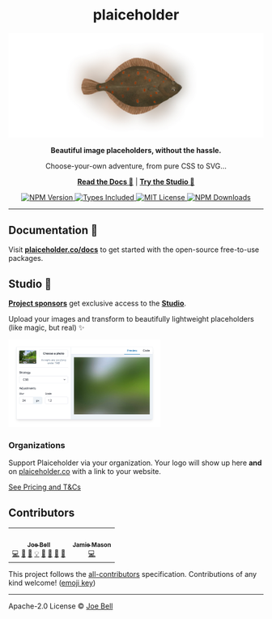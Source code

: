 <h1 align="center">
  plaiceholder
</h1>

<p align="center">
  <img alt="Plaice Fish"  src="./.github/assets/logo.jpg" />
</p>

<p align="center">
  <strong>Beautiful image placeholders, without the hassle.</strong>
</p>
<p align="center">
  Choose-your-own adventure, from pure CSS to SVG…
</p>

<p align="center">
<a href="https://plaiceholder.co/docs"><strong>Read the Docs 📖</strong></a>
|
<a href="https://plaiceholder.co"><strong>Try the Studio 🎨</strong></a>
</p>

<p align="center">
  <a href="https://www.npmjs.com/package/@plaiceholder/core">
    <img alt="NPM Version" src="https://badgen.net/npm/v/@plaiceholder/core" />
  </a>
  <a href="https://badgen.net/npm/types/@plaiceholder/core">
    <img alt="Types Included" src="https://badgen.net/npm/types/@plaiceholder/core" />
  </a>
  <a href="https://badgen.net/github/license/joe-bell/plaiceholder">
    <img alt="MIT License" src="https://badgen.net/github/license/joe-bell/plaiceholder" />
  </a>
  <a href="https://www.npmjs.com/package/@plaiceholder/core">
    <img alt="NPM Downloads" src="https://badgen.net/npm/dm/@plaiceholder/core" />
  </a>
</p>

---

## Documentation 📖

Visit **[plaiceholder.co/docs][plaiceholder:docs]** to get started with the open-source free-to-use packages.

## Studio 🎨

[**Project sponsors**][plaiceholder:pricing] get exclusive access to the [**Studio**][plaiceholder].

Upload your images and transform to beautifully lightweight placeholders (like magic, but real) ✨

<img width="300" height="auto" src="./.github/assets/studio.jpg">

### Organizations

Support Plaiceholder via your organization. Your logo will show up here **and** on [plaiceholder.co][plaiceholder] with a link to your website.

[See Pricing and T&Cs][plaiceholder:pricing]

## Contributors

<!-- ALL-CONTRIBUTORS-LIST:START - Do not remove or modify this section -->
<!-- prettier-ignore-start -->
<!-- markdownlint-disable -->
<table>
  <tr>
    <td align="center"><a href="https://joebell.co.uk/"><img src="https://avatars.githubusercontent.com/u/7349341?v=4?s=100" width="100px;" alt=""/><br /><sub><b>Joe Bell</b></sub></a><br /><a href="https://github.com/joe-bell/plaiceholder/commits?author=joe-bell" title="Code">💻</a> <a href="#maintenance-joe-bell" title="Maintenance">🚧</a> <a href="https://github.com/joe-bell/plaiceholder/commits?author=joe-bell" title="Documentation">📖</a> <a href="#example-joe-bell" title="Examples">💡</a> <a href="#design-joe-bell" title="Design">🎨</a> <a href="#question-joe-bell" title="Answering Questions">💬</a> <a href="#ideas-joe-bell" title="Ideas, Planning, & Feedback">🤔</a> <a href="https://github.com/joe-bell/plaiceholder/pulls?q=is%3Apr+reviewed-by%3Ajoe-bell" title="Reviewed Pull Requests">👀</a></td>
    <td align="center"><a href="http://uk.linkedin.com/in/jamiemasonleeds/"><img src="https://avatars.githubusercontent.com/u/320492?v=4?s=100" width="100px;" alt=""/><br /><sub><b>Jamie Mason</b></sub></a><br /><a href="https://github.com/joe-bell/plaiceholder/commits?author=JamieMason" title="Code">💻</a></td>
  </tr>
</table>

<!-- markdownlint-restore -->
<!-- prettier-ignore-end -->

<!-- ALL-CONTRIBUTORS-LIST:END -->

This project follows the [all-contributors](https://github.com/all-contributors/all-contributors) specification. Contributions of any kind welcome! ([emoji key](https://github.com/all-contributors/all-contributors#emoji-key))

---

Apache-2.0 License © [Joe Bell](https://twitter.com/joebell_)

[plaiceholder]: https://plaiceholder.co
[plaiceholder:docs]: https://plaiceholder.co/docs
[plaiceholder:pricing]: https://plaiceholder.co/#pricing
[blurhash]: https://blurha.sh/
[react-blurhash]: https://github.com/woltapp/react-blurhash
[next/image]: https://nextjs.org/docs/basic-features/image-optimization
